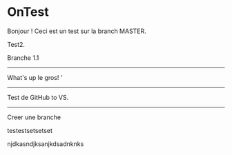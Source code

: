 # OnTest

Bonjour ! Ceci est un test sur la branch MASTER.

Test2.

Branche 1.1
_______________________________________________

What's up le gros! '

_______________________________________________

Test de GitHub to VS.

________________________
Creer une branche

testestsetsetset


njdkasndjksanjkdsadnknks